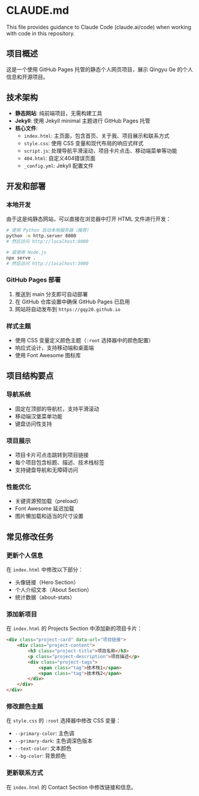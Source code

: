 # CLAUDE.md

This file provides guidance to Claude Code (claude.ai/code) when working with code in this repository.

## 项目概述

这是一个使用 GitHub Pages 托管的静态个人网页项目，展示 Qingyu Ge 的个人信息和开源项目。

## 技术架构

- **静态网站**: 纯前端项目，无需构建工具
- **Jekyll**: 使用 Jekyll minimal 主题进行 GitHub Pages 托管
- **核心文件**:
  - `index.html`: 主页面，包含首页、关于我、项目展示和联系方式
  - `style.css`: 使用 CSS 变量和现代布局的响应式样式
  - `script.js`: 处理导航平滑滚动、项目卡片点击、移动端菜单等功能
  - `404.html`: 自定义404错误页面
  - `_config.yml`: Jekyll 配置文件

## 开发和部署

### 本地开发
由于这是纯静态网站，可以直接在浏览器中打开 HTML 文件进行开发：
```bash
# 使用 Python 启动本地服务器（推荐）
python -m http.server 8000
# 然后访问 http://localhost:8000

# 或使用 Node.js
npx serve .
# 然后访问 http://localhost:3000
```

### GitHub Pages 部署
1. 推送到 main 分支即可自动部署
2. 在 GitHub 仓库设置中确保 GitHub Pages 已启用
3. 网站将自动发布到 `https://gqy20.github.io`

### 样式主题
- 使用 CSS 变量定义颜色主题（`:root` 选择器中的颜色配置）
- 响应式设计，支持移动端和桌面端
- 使用 Font Awesome 图标库

## 项目结构要点

### 导航系统
- 固定在顶部的导航栏，支持平滑滚动
- 移动端汉堡菜单功能
- 键盘访问性支持

### 项目展示
- 项目卡片可点击跳转到项目链接
- 每个项目包含标题、描述、技术栈标签
- 支持键盘导航和无障碍访问

### 性能优化
- 关键资源预加载（preload）
- Font Awesome 延迟加载
- 图片懒加载和适当的尺寸设置

## 常见修改任务

### 更新个人信息
在 `index.html` 中修改以下部分：
- 头像链接（Hero Section）
- 个人介绍文本（About Section）
- 统计数据（about-stats）

### 添加新项目
在 `index.html` 的 Projects Section 中添加新的项目卡片：
```html
<div class="project-card" data-url="项目链接">
    <div class="project-content">
        <h3 class="project-title">项目名称</h3>
        <p class="project-description">项目描述</p>
        <div class="project-tags">
            <span class="tag">技术栈1</span>
            <span class="tag">技术栈2</span>
        </div>
    </div>
</div>
```

### 修改颜色主题
在 `style.css` 的 `:root` 选择器中修改 CSS 变量：
- `--primary-color`: 主色调
- `--primary-dark`: 主色调深色版本
- `--text-color`: 文本颜色
- `--bg-color`: 背景颜色

### 更新联系方式
在 `index.html` 的 Contact Section 中修改链接和信息。